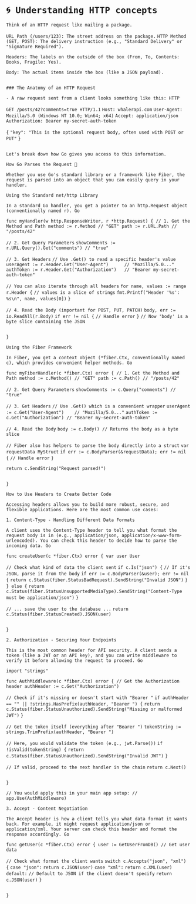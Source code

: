 # `🌀 Understanding HTTP concepts`

`Think of an HTTP request like mailing a package.`


`URL Path (/users/123): The street address on the package.`
 `HTTP Method (GET, POST): The delivery instruction (e.g., "Standard Delivery" or "Signature Required").`

`Headers: The labels on the outside of the box (From, To, Contents: Books, Fragile: Yes).`

`Body: The actual items inside the box (like a JSON payload).`
```

### The Anatomy of an HTTP Request

- A raw request sent from a client looks something like this: HTTP

```
`GET /posts/42?comments=true HTTP/1.1`
`Host: whalerapi.com`
`User-Agent: Mozilla/5.0 (Windows NT 10.0; Win64; x64)`
`Accept: application/json`
`Authorization: Bearer my-secret-auth-token`

`{`
 `"key": "This is the optional request body, often used with POST or PUT"`
`}`
```

Let's break down how Go gives you access to this information.

How Go Parses the Request 📝

Whether you use Go's standard library or a framework like Fiber, the request is parsed into an object that you can easily query in your handler.

Using the Standard net/http Library

In a standard Go handler, you get a pointer to an http.Request object (conventionally named r). Go

func myHandler(w http.ResponseWriter, r *http.Request) { // 1. Get the Method and Path method := r.Method // "GET" path := r.URL.Path // "/posts/42"

```
`// 2. Get Query Parameters`
`showComments := r.URL.Query().Get("comments") // "true"`

`// 3. Get Headers`
`// Use .Get() to read a specific header's value`
`userAgent := r.Header.Get("User-Agent")      // "Mozilla/5.0..."`
`authToken := r.Header.Get("Authorization")   // "Bearer my-secret-auth-token"`

`// You can also iterate through all headers`
`for name, values := range r.Header {`
    `// values is a slice of strings`
    `fmt.Printf("Header '%s': %s\n", name, values[0])`
`}`

`// 4. Read the Body (important for POST, PUT, PATCH)`
`body, err := io.ReadAll(r.Body)`
`if err != nil {`
    `// Handle error`
`}`
`// Now 'body' is a byte slice containing the JSON`
```

}

Using the Fiber Framework

In Fiber, you get a context object (*fiber.Ctx, conventionally named c), which provides convenient helper methods. Go

func myFiberHandler(c *fiber.Ctx) error { // 1. Get the Method and Path method := c.Method() // "GET" path := c.Path() // "/posts/42"

```
`// 2. Get Query Parameters`
`showComments := c.Query("comments") // "true"`

`// 3. Get Headers`
`// Use .Get() which is a convenient wrapper`
`userAgent := c.Get("User-Agent")    // "Mozilla/5.0..."`
`authToken := c.Get("Authorization") // "Bearer my-secret-auth-token"`

`// 4. Read the Body`
`body := c.Body() // Returns the body as a byte slice`

`// Fiber also has helpers to parse the body directly into a struct`
`var requestData MyStruct`
`if err := c.BodyParser(&requestData); err != nil {`
    `// Handle error`
`}`

`return c.SendString("Request parsed!")`
```

}

How to Use Headers to Create Better Code

Accessing headers allows you to build more robust, secure, and flexible applications. Here are the most common use cases:

1. Content-Type - Handling Different Data Formats

A client uses the Content-Type header to tell you what format the request body is in (e.g., application/json, application/x-www-form-urlencoded). You can check this header to decide how to parse the incoming data. Go

func createUser(c *fiber.Ctx) error { var user User

```
`// Check what kind of data the client sent`
`if c.Is("json") {`
    `// If it's JSON, parse it from the body`
    `if err := c.BodyParser(&user); err != nil {`
        `return c.Status(fiber.StatusBadRequest).SendString("Invalid JSON")`
    `}`
`} else {`
    `return c.Status(fiber.StatusUnsupportedMediaType).SendString("Content-Type must be application/json")`
`}`

`// ... save the user to the database ...`
`return c.Status(fiber.StatusCreated).JSON(user)`
```

}

2. Authorization - Securing Your Endpoints

This is the most common header for API security. A client sends a token (like a JWT or an API key), and you can write middleware to verify it before allowing the request to proceed. Go

import "strings"

func AuthMiddleware(c *fiber.Ctx) error { // Get the Authorization header authHeader := c.Get("Authorization")

```
`// Check if it's missing or doesn't start with "Bearer "`
`if authHeader == "" || !strings.HasPrefix(authHeader, "Bearer ") {`
    `return c.Status(fiber.StatusUnauthorized).SendString("Missing or malformed JWT")`
`}`

`// Get the token itself (everything after "Bearer ")`
`tokenString := strings.TrimPrefix(authHeader, "Bearer ")`

`// Here, you would validate the token (e.g., jwt.Parse())`
`if !isValid(tokenString) {`
    `return c.Status(fiber.StatusUnauthorized).SendString("Invalid JWT")`
`}`

`// If valid, proceed to the next handler in the chain`
`return c.Next()`
```

}

// You would apply this in your main app setup: // app.Use(AuthMiddleware)

3. Accept - Content Negotiation

The Accept header is how a client tells you what data format it wants back. For example, it might request application/json or application/xml. Your server can check this header and format the response accordingly. Go

func getUser(c *fiber.Ctx) error { user := GetUserFromDB() // Get user data

```
`// Check what format the client wants`
`switch c.Accepts("json", "xml") {`
`case "json":`
    `return c.JSON(user)`
`case "xml":`
    `return c.XML(user)`
`default:`
    `// Default to JSON if the client doesn't specify`
    `return c.JSON(user)`
`}`
```

}